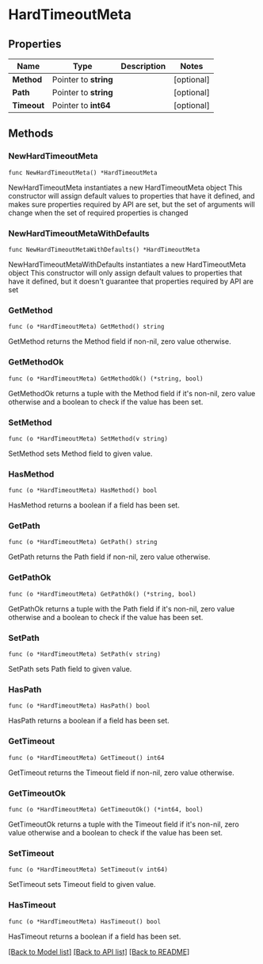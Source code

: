 # HardTimeoutMeta

## Properties

Name | Type | Description | Notes
------------ | ------------- | ------------- | -------------
**Method** | Pointer to **string** |  | [optional] 
**Path** | Pointer to **string** |  | [optional] 
**Timeout** | Pointer to **int64** |  | [optional] 

## Methods

### NewHardTimeoutMeta

`func NewHardTimeoutMeta() *HardTimeoutMeta`

NewHardTimeoutMeta instantiates a new HardTimeoutMeta object
This constructor will assign default values to properties that have it defined,
and makes sure properties required by API are set, but the set of arguments
will change when the set of required properties is changed

### NewHardTimeoutMetaWithDefaults

`func NewHardTimeoutMetaWithDefaults() *HardTimeoutMeta`

NewHardTimeoutMetaWithDefaults instantiates a new HardTimeoutMeta object
This constructor will only assign default values to properties that have it defined,
but it doesn't guarantee that properties required by API are set

### GetMethod

`func (o *HardTimeoutMeta) GetMethod() string`

GetMethod returns the Method field if non-nil, zero value otherwise.

### GetMethodOk

`func (o *HardTimeoutMeta) GetMethodOk() (*string, bool)`

GetMethodOk returns a tuple with the Method field if it's non-nil, zero value otherwise
and a boolean to check if the value has been set.

### SetMethod

`func (o *HardTimeoutMeta) SetMethod(v string)`

SetMethod sets Method field to given value.

### HasMethod

`func (o *HardTimeoutMeta) HasMethod() bool`

HasMethod returns a boolean if a field has been set.

### GetPath

`func (o *HardTimeoutMeta) GetPath() string`

GetPath returns the Path field if non-nil, zero value otherwise.

### GetPathOk

`func (o *HardTimeoutMeta) GetPathOk() (*string, bool)`

GetPathOk returns a tuple with the Path field if it's non-nil, zero value otherwise
and a boolean to check if the value has been set.

### SetPath

`func (o *HardTimeoutMeta) SetPath(v string)`

SetPath sets Path field to given value.

### HasPath

`func (o *HardTimeoutMeta) HasPath() bool`

HasPath returns a boolean if a field has been set.

### GetTimeout

`func (o *HardTimeoutMeta) GetTimeout() int64`

GetTimeout returns the Timeout field if non-nil, zero value otherwise.

### GetTimeoutOk

`func (o *HardTimeoutMeta) GetTimeoutOk() (*int64, bool)`

GetTimeoutOk returns a tuple with the Timeout field if it's non-nil, zero value otherwise
and a boolean to check if the value has been set.

### SetTimeout

`func (o *HardTimeoutMeta) SetTimeout(v int64)`

SetTimeout sets Timeout field to given value.

### HasTimeout

`func (o *HardTimeoutMeta) HasTimeout() bool`

HasTimeout returns a boolean if a field has been set.


[[Back to Model list]](../README.md#documentation-for-models) [[Back to API list]](../README.md#documentation-for-api-endpoints) [[Back to README]](../README.md)


